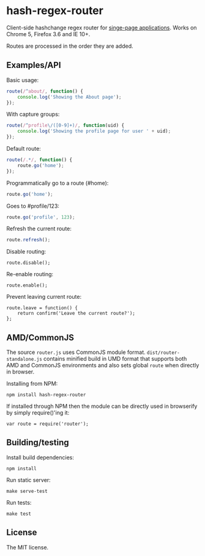 # hash-regex-router

Client-side hashchange regex router for [singe-page applications](http://en.wikipedia.org/wiki/Single-page_application).
Works on Chrome 5, Firefox 3.6 and IE 10+.

Routes are processed in the order they are added.

## Examples/API

Basic usage:

```javascript
route(/^about/, function() {
    console.log('Showing the About page');
});
```

With capture groups:

```javascript
route(/^profile\/([0-9]+)/, function(uid) {
    console.log('Showing the profile page for user ' + uid);
});

```

Default route:

```javascript
route(/.*/, function() {
    route.go('home');
});
```

Programmatically go to a route (#home):

```javascript
route.go('home');
```

Goes to #profile/123:

```javascript
route.go('profile', 123);
```

Refresh the current route:

```javascript
route.refresh();
```

Disable routing:

```
route.disable();
```

Re-enable routing:

```
route.enable();
```

Prevent leaving current route:

```
route.leave = function() {
    return confirm('Leave the current route?');
};
```

## AMD/CommonJS

The source `router.js` uses CommonJS module format. `dist/router-standalone.js`
contains minified build in UMD format that supports both AMD and CommonJS environments and also
sets global `route` when directly in browser.

Installing from NPM:

    npm install hash-regex-router

If installed through NPM then the module can be directly used in browserify by simply require()'ing
it:

    var route = require('router');

## Building/testing

Install build dependencies:

    npm install

Run static server:

    make serve-test

Run tests:

    make test

## License

The MIT license.
